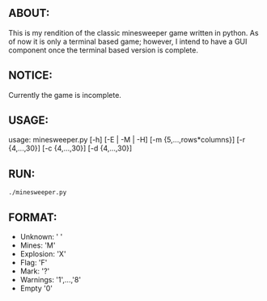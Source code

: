 ## ABOUT:
This is my rendition of the classic minesweeper game written in python.
As of now it is only a terminal based game; however, I intend to have a GUI
component once the terminal based version is complete.

## NOTICE:
Currently the game is incomplete.

## USAGE:
usage: minesweeper.py [-h] [-E | -M | -H] [-m {5,...,rows*columns}]
                      [-r {4,...,30}] [-c {4,...,30}] [-d {4,...,30}]

## RUN:
```
./minesweeper.py
```

## FORMAT:
* Unknown:      ' '
* Mines:        'M'
* Explosion:    'X'
* Flag:         'F'
* Mark:         '?'
* Warnings:     '1',...,'8'
* Empty         '0'
